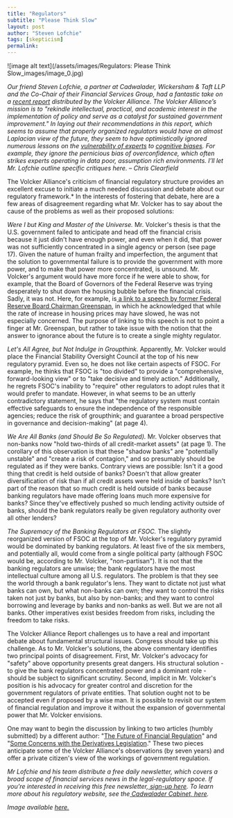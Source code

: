 ```yaml
---
title: "Regulators"
subtitle: "Please Think Slow"
layout: post
author: "Steven Lofchie" 
tags: [skepticism] 
permalink: 
---
```


![image alt text](/assets/images/Regulators: Please Think Slow_images/image_0.jpg)

*Our friend Steven Lofchie, a partner at Cadwalader, Wickersham & Taft LLP and the Co-Chair of their Financial Services Group, had a fantastic take on a [recent report](https://volckeralliance.org/sites/default/files/attachments/Reshaping%20the%20Financial%20Regulatory%20System%20-%20The%20Volcker%20Alliance_0.pdf) distributed by the Volcker Alliance. The Volcker Alliance’s mission is to "rekindle intellectual, practical, and academic interest in the implementation of policy and serve as a catalyst for sustained government improvement." In laying out their recommendations in this report, which seems to assume that properly organized regulators would have an almost Laplacian view of the future, they seem to have optimistically ignored numerous lessons on the [vulnerability of experts](http://www.amazon.com/gp/product/0754649652/ref=as_li_tl?ie=UTF8&camp=1789&creative=390957&creativeASIN=0754649652&linkCode=as2&tag=systlogi-20&linkId=ECT4JOHZMU4SVDIF) to [cognitive biases](http://www.amazon.com/gp/product/B00555X8OA/ref=as_li_tl?ie=UTF8&camp=1789&creative=390957&creativeASIN=B00555X8OA&linkCode=as2&tag=systlogi-20&linkId=ENNAB7VLHXNUIYU2). For example, they ignore the pernicious bias of overconfidence, which often strikes experts operating in data poor, assumption rich environments. I’ll let Mr. Lofchie outline specific critiques here. – Chris Clearfield*

The Volcker Alliance's criticism of financial regulatory structure provides an excellent excuse to initiate a much needed discussion and debate about our regulatory framework.* In the interests of fostering that debate, here are a few areas of disagreement regarding what Mr. Volcker has to say about the cause of the problems as well as their proposed solutions:

*Were I but King and Master of the Universe.* Mr. Volcker's thesis is that the U.S. government failed to anticipate and head off the financial crisis because it just didn't have enough power, and even when it did, that power was not sufficiently concentrated in a single agency or person (see page 17). Given the nature of human frailty and imperfection, the argument that the solution to governmental failure is to provide the government with more power, and to make that power more concentrated, is unsound. Mr. Volcker's argument would have more force if he were able to show, for example, that the Board of Governors of the Federal Reserve was trying desperately to shut down the housing bubble before the financial crisis. Sadly, it was not. Here, for example, is[ a link to a speech by former Federal Reserve Board Chairman Greenspan](http://www.federalreserve.gov/boarddocs/speeches/2004/20041019/default.htm), in which he acknowledged that while the rate of increase in housing prices may have slowed, he was not especially concerned. The purpose of linking to this speech is not to point a finger at Mr. Greenspan, but rather to take issue with the notion that the answer to ignorance about the future is to create a single mighty regulator.

*Let's All Agree, but Not Indulge in Groupthink.* Apparently, Mr. Volcker would place the Financial Stability Oversight Council at the top of his new regulatory pyramid. Even so, he does not like certain aspects of FSOC. For example, he thinks that FSOC is "too divided" to provide a "comprehensive, forward-looking view" or to "take decisive and timely action." Additionally, he regrets FSOC's inability to "require" other regulators to adopt rules that it would prefer to mandate. However, in what seems to be an utterly contradictory statement, he says that "the regulatory system must contain effective safeguards to ensure the independence of the responsible agencies; reduce the risk of groupthink; and guarantee a broad perspective in governance and decision-making" (at page 4).

*We Are All Banks (and Should Be So Regulated).* Mr. Volcker observes that non-banks now "hold two-thirds of all credit-market assets" (at page 1). The corollary of this observation is that these "shadow banks" are "potentially unstable" and "create a risk of contagion," and so presumably should be regulated as if they were banks. Contrary views are possible: Isn't it a good thing that credit is held outside of banks? Doesn't that allow greater diversification of risk than if all credit assets were held inside of banks? Isn't part of the reason that so much credit is held outside of banks because banking regulators have made offering loans much more expensive for banks? Since they've effectively pushed so much lending activity outside of banks, should the bank regulators really be given regulatory authority over all other lenders?

*The Supremacy of the Banking Regulators at FSOC.* The slightly reorganized version of FSOC at the top of Mr. Volcker's regulatory pyramid would be dominated by banking regulators. At least five of the six members, and potentially all, would come from a single political party (although FSOC would be, according to Mr. Volcker, "non-partisan"). It is not that the banking regulators are unwise; the bank regulators have the most intellectual culture among all U.S. regulators. The problem is that they see the world through a bank regulator's lens. They want to dictate not just what banks can own, but what non-banks can own; they want to control the risks taken not just by banks, but also by non-banks; and they want to control borrowing and leverage by banks and non-banks as well. But we are not all banks. Other imperatives exist besides freedom from risks, including the freedom to take risks.

The Volcker Alliance Report challenges us to have a real and important debate about fundamental structural issues. Congress should take up this challenge. As to Mr. Volcker's solutions, the above commentary identifies two principal points of disagreement. First, Mr. Volcker's advocacy for "safety" above opportunity presents great dangers. His structural solution - to give the bank regulators concentrated power and a dominant role - should be subject to significant scrutiny. Second, implicit in Mr. Volcker's position is his advocacy for greater control and discretion for the government regulators of private entities. That solution ought not to be accepted even if proposed by a wise man. It is possible to revisit our system of financial regulation and improve it without the expansion of governmental power that Mr. Volcker envisions.

One may want to begin the discussion by linking to two articles (humbly submitted) by a different author: "[The Future of Financial Regulation](http://www.cadwalader.com/resources/clients-friends-memos/the-future-of-financial-regulation-meet-the-new-regulators-better-than-the-old-regulators)" and "[Some Concerns with the Derivatives Legislation](http://www.cadwalader.com/resources/clients-friends-memos/some-concerns-with-the-derivatives-legislation)." These two pieces anticipate some of the Volcker Alliance's observations (by seven years) and offer a private citizen's view of the workings of government regulation. 

*Mr Lofchie and his team distribute a free daily newsletter, which covers a broad scope of financial services news in the legal-regulatory space. If you’re interested in receiving this free newsletter,[ sign-up here](http://info.cadwalader.com/s/7aaffb38e5f8e076b8a752906efcd06558c61a88). To learn more about his regulatory website, see the[ Cadwalader Cabinet, here](http://www.cadwalader.com/thecabinet/page.php?page_id=34).*

*Image available [here.](https://www.flickr.com/photos/59632563@N04/6664212003)*

